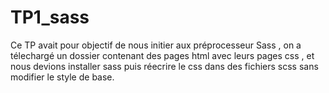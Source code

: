 # TP1_sass
Ce TP avait pour objectif de nous initier aux préprocesseur Sass , on a télechargé un dossier contenant des pages html avec leurs pages css , et nous devions installer sass puis réecrire le css dans des fichiers scss sans modifier le style de base.
